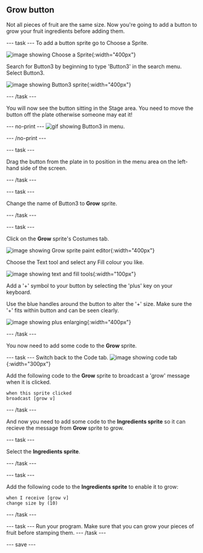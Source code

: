 ## Grow button
Not all pieces of fruit are the same size. Now you're going to add a button to grow your fruit ingredients before adding them. 

--- task ---
To add a button sprite go to Choose a Sprite.

![image showing Choose a Sprite](images/fruit-choose-sprite.png){:width="400px"}

Search for Button3 by beginning to type 'Button3' in the search menu. Select Button3.

![image showing Button3 sprite](images/fruit-button3-sprite.png){:width="400px"}

--- /task ---

You will now see the button sitting in the Stage area. You need to move the button off the plate otherwise someone may eat it!

--- no-print ---
![gif showing Button3 in menu](images/fruit-button3-menu.gif).

--- /no-print ---

--- task ---

Drag the button from the plate in to position in the menu area on the left-hand side of the screen.

--- /task ---

--- task ---

Change the name of Button3 to **Grow** sprite.

--- /task ---

--- task ---

Click on the **Grow** sprite's Costumes tab. 

![image showing Grow sprite paint editor](images/fruit-grow-paint.png){:width="400px"}

Choose the Text tool and select any Fill colour you like. 

![image showing text and fill tools](images/fruit-text-fill-tool.png){:width="100px"}

Add a '+' symbol to your button by selecting the 'plus' key on your keyboard.

Use the blue handles around the button to alter the '+' size. Make sure the '+' fits within button and can be seen clearly. 

![image showing plus enlarging](images/fruit-grow-plus.png){:width="400px"}

--- /task ---

You now need to add some code to the **Grow** sprite.

--- task ---
Switch back to the Code tab. 
![image showing code tab](images/fruit-code-tab.gif){:width="300px"}

Add the following code to the **Grow** sprite to broadcast a 'grow' message when it is clicked. 

```blocks3
when this sprite clicked
broadcast [grow v]
```
--- /task ---

And now you need to add some code to the **Ingredients sprite** so it can recieve the message from **Grow** sprite to grow.

--- task ---

Select the **Ingredients sprite**.

--- /task ---

--- task ---

Add the following code to the **Ingredients sprite** to enable it to grow:

```blocks3
when I receive [grow v]
change size by (10)
```
--- /task ---

--- task ---
Run your program. Make sure that you can grow your pieces of fruit before stamping them. 
--- /task ---

--- save ---

